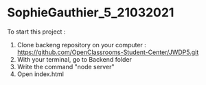 # SophieGauthier_5_21032021

To start this project :
1. Clone backeng repository on your computer : https://github.com/OpenClassrooms-Student-Center/JWDP5.git
2. With your terminal, go to Backend folder
3. Write the command "node server" 
4. Open index.html